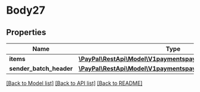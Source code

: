 # Body27

## Properties
Name | Type | Description | Notes
------------ | ------------- | ------------- | -------------
**items** | [**\PayPal\RestApi\Model\V1paymentspayoutsItems[]**](V1paymentspayoutsItems.md) |  | [optional] 
**sender_batch_header** | [**\PayPal\RestApi\Model\V1paymentspayoutsSenderBatchHeader**](V1paymentspayoutsSenderBatchHeader.md) |  | [optional] 

[[Back to Model list]](../README.md#documentation-for-models) [[Back to API list]](../README.md#documentation-for-api-endpoints) [[Back to README]](../README.md)


